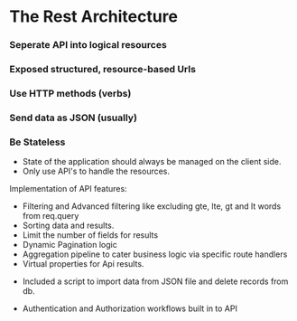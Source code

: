 # The Rest Architecture

### Seperate API into logical resources

### Exposed structured, resource-based Urls

### Use HTTP methods (verbs)

### Send data as JSON (usually)

### Be Stateless

- State of the application should always be managed on the client side.
- Only use API's to handle the resources.


Implementation of API features: 
- Filtering and Advanced filtering like excluding gte, lte, gt and lt words from req.query
- Sorting data and results.
- Limit the number of fields for results
- Dynamic Pagination logic
- Aggregation pipeline to cater business logic via specific route handlers
- Virtual properties for Api results.

* Included a script to import data from JSON file and delete records from db.

- Authentication and Authorization workflows built in to API
